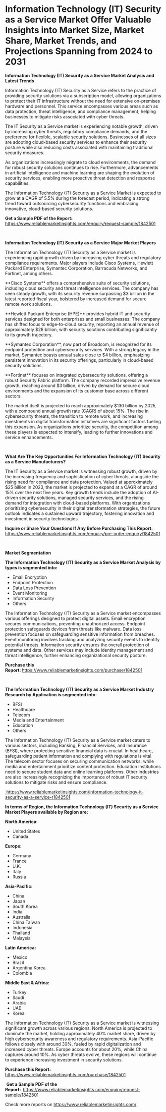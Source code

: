 <p><h1>Information Technology (IT) Security as a Service Market Offer Valuable Insights into Market Size, Market Share, Market Trends, and Projections Spanning from 2024 to 2031</h1></p><p><strong>Information Technology (IT) Security as a Service Market Analysis and Latest Trends</strong></p>
<p><p>Information Technology (IT) Security as a Service refers to the practice of providing security solutions via a subscription model, allowing organizations to protect their IT infrastructure without the need for extensive on-premises hardware and personnel. This service encompasses various areas such as data protection, threat intelligence, and compliance management, helping businesses to mitigate risks associated with cyber threats.</p><p>The IT Security as a Service market is experiencing notable growth, driven by increasing cyber threats, regulatory compliance demands, and the preference for flexible, scalable security solutions. Businesses of all sizes are adopting cloud-based security services to enhance their security posture while also reducing costs associated with maintaining traditional security measures.</p><p>As organizations increasingly migrate to cloud environments, the demand for robust security solutions continues to rise. Furthermore, advancements in artificial intelligence and machine learning are shaping the evolution of security services, enabling more proactive threat detection and response capabilities. </p><p>The Information Technology (IT) Security as a Service Market is expected to grow at a CAGR of 5.5% during the forecast period, indicating a strong trend toward outsourcing cybersecurity functions and embracing innovative, cloud-based security solutions.</p></p>
<p><strong>Get a Sample PDF of the Report:&nbsp;</strong> <a href="https://www.reliablemarketinsights.com/enquiry/request-sample/1842501?utm_campaign=1887&utm_medium=2&utm_source=Github&utm_content=ia&utm_term=01012025&utm_id=information-technology-it-security-as-a-service">https://www.reliablemarketinsights.com/enquiry/request-sample/1842501</a></p>
<p>&nbsp;</p>
<p><strong>Information Technology (IT) Security as a Service Major Market Players</strong></p>
<p><p>The Information Technology (IT) Security as a Service market is experiencing rapid growth driven by increasing cyber threats and regulatory compliance requirements. Major players include Cisco Systems, Hewlett Packard Enterprise, Symantec Corporation, Barracuda Networks, and Fortinet, among others.</p><p>**Cisco Systems** offers a comprehensive suite of security solutions, including cloud security and threat intelligence services. The company has seen steady growth, with its security revenue surpassing $3 billion in the latest reported fiscal year, bolstered by increased demand for secure remote work solutions.</p><p>**Hewlett Packard Enterprise (HPE)** provides hybrid IT and security services designed for both enterprises and small businesses. The company has shifted focus to edge-to-cloud security, reporting an annual revenue of approximately $28 billion, with security solutions contributing significantly to its growth trajectory.</p><p>**Symantec Corporation**, now part of Broadcom, is recognized for its endpoint protection and cybersecurity services. With a strong legacy in the market, Symantec boasts annual sales close to $4 billion, emphasizing persistent innovation in its security offerings, particularly in cloud-based security solutions.</p><p>**Fortinet** focuses on integrated cybersecurity solutions, offering a robust Security Fabric platform. The company recorded impressive revenue growth, reaching around $3 billion, driven by demand for secure cloud environments and the expansion of its customer base across different sectors.</p><p>The market itself is projected to reach approximately $130 billion by 2025, with a compound annual growth rate (CAGR) of about 15%. The rise in cybersecurity threats, the transition to remote work, and increasing investments in digital transformation initiatives are significant factors fueling this expansion. As organizations prioritize security, the competition among these players is expected to intensify, leading to further innovations and service enhancements.</p></p>
<p>&nbsp;</p>
<p><strong>What Are The Key Opportunities For Information Technology (IT) Security as a Service Manufacturers?</strong></p>
<p><p>The IT Security as a Service market is witnessing robust growth, driven by the increasing frequency and sophistication of cyber threats, alongside the rising need for compliance and data protection. Valued at approximately $25 billion in 2023, the market is projected to expand at a CAGR of around 15% over the next five years. Key growth trends include the adoption of AI-driven security solutions, managed security services, and the rising demand for integration with cloud-based platforms. With organizations prioritizing cybersecurity in their digital transformation strategies, the future outlook indicates a sustained upward trajectory, fostering innovation and investment in security technologies.</p></p>
<p><strong>Inquire or Share Your Questions If Any Before Purchasing This Report:</strong> <a href="https://www.reliablemarketinsights.com/enquiry/pre-order-enquiry/1842501?utm_campaign=1887&utm_medium=2&utm_source=Github&utm_content=ia&utm_term=01012025&utm_id=information-technology-it-security-as-a-service">https://www.reliablemarketinsights.com/enquiry/pre-order-enquiry/1842501</a></p>
<p>&nbsp;</p>
<p><strong>Market Segmentation</strong></p>
<p><strong>The Information Technology (IT) Security as a Service Market Analysis by types is segmented into:</strong></p>
<p><ul><li>Email Encryption</li><li>Endpoint Protection</li><li>Data Loss Prevention</li><li>Event Monitoring</li><li>Information Security</li><li>Others</li></ul></p>
<p><p>The Information Technology (IT) Security as a Service market encompasses various offerings designed to protect digital assets. Email encryption secures communications, preventing unauthorized access. Endpoint protection safeguards devices from threats like malware. Data loss prevention focuses on safeguarding sensitive information from breaches. Event monitoring involves tracking and analyzing security events to identify potential threats. Information security ensures the overall protection of systems and data. Other services may include identity management and threat intelligence, further enhancing organizational security posture.</p></p>
<p><strong>Purchase this Report:&nbsp;</strong><a href="https://www.reliablemarketinsights.com/purchase/1842501?utm_campaign=1887&utm_medium=2&utm_source=Github&utm_content=ia&utm_term=01012025&utm_id=information-technology-it-security-as-a-service">https://www.reliablemarketinsights.com/purchase/1842501</a></p>
<p>&nbsp;</p>
<p><strong>The Information Technology (IT) Security as a Service Market Industry Research by Application is segmented into:</strong></p>
<p><ul><li>BFSI</li><li>Healthcare</li><li>Telecom</li><li>Media and Entertainment</li><li>Education</li><li>Others</li></ul></p>
<p><p>The Information Technology (IT) Security as a Service market caters to various sectors, including Banking, Financial Services, and Insurance (BFSI), where protecting sensitive financial data is crucial. In healthcare, safeguarding patient information and complying with regulations is vital. The telecom sector focuses on securing communication networks, while media and entertainment prioritize content protection. Education institutions need to secure student data and online learning platforms. Other industries are also increasingly recognizing the importance of robust IT security solutions to mitigate risks and ensure compliance.</p></p>
<p><a href="https://www.reliablemarketinsights.com/information-technology-it-security-as-a-service-r1842501?utm_campaign=1887&utm_medium=2&utm_source=Github&utm_content=ia&utm_term=01012025&utm_id=information-technology-it-security-as-a-service">&nbsp;https://www.reliablemarketinsights.com/information-technology-it-security-as-a-service-r1842501</a></p>
<p><strong>In terms of Region, the Information Technology (IT) Security as a Service Market Players available by Region are:</strong></p>
<p>
    <p> <strong> North America: </strong>
        <ul>
            <li>United States</li>
            <li>Canada</li>
        </ul>
        </p> 
    <p> <strong> Europe: </strong>
        <ul>
            <li>Germany</li>
            <li>France</li>
            <li>U.K.</li>
            <li>Italy</li>
            <li>Russia</li>
        </ul>
        </p> 
    <p> <strong> Asia-Pacific: </strong>
        <ul>
            <li>China</li>
            <li>Japan</li>
            <li>South Korea</li>
            <li>India</li>
            <li>Australia</li>
            <li>China Taiwan</li>
            <li>Indonesia</li>
            <li>Thailand</li>
            <li>Malaysia</li>
        </ul>
        </p> 
    <p> <strong> Latin America: </strong>
        <ul>
            <li>Mexico</li>
            <li>Brazil</li>
            <li>Argentina Korea</li>
            <li>Colombia</li>
        </ul>
        </p> 
    <p> <strong> Middle East & Africa: </strong>
        <ul>
            <li>Turkey</li>
            <li>Saudi</li>
            <li>Arabia</li>
            <li>UAE</li>
            <li>Korea</li>
        </ul>
    </p>
    </p>
<p><p>The Information Technology (IT) Security as a Service market is witnessing significant growth across various regions. North America is projected to dominate the market, holding approximately 40% market share, driven by high cybersecurity awareness and regulatory requirements. Asia-Pacific follows closely with around 30%, fueled by rapid digitalization and increased cyber threats. Europe accounts for about 20%, while China captures around 10%. As cyber threats evolve, these regions will continue to experience increasing investment in security solutions.</p></p>
<p><strong>Purchase this Report: </strong><a href="https://www.reliablemarketinsights.com/purchase/1842501?utm_campaign=1887&utm_medium=2&utm_source=Github&utm_content=ia&utm_term=01012025&utm_id=information-technology-it-security-as-a-service">https://www.reliablemarketinsights.com/purchase/1842501</a></p>
<p>&nbsp;<strong>Get a Sample PDF of the Report:&nbsp;&nbsp;</strong><a href="https://www.reliablemarketinsights.com/enquiry/request-sample/1842501?utm_campaign=1887&utm_medium=2&utm_source=Github&utm_content=ia&utm_term=01012025&utm_id=information-technology-it-security-as-a-service">https://www.reliablemarketinsights.com/enquiry/request-sample/1842501</a></p>
<p><strong></strong></p>
<p>Check more reports on <a href="https://www.reliablemarketinsights.com/?utm_campaign=1887&utm_medium=2&utm_source=Github&utm_content=ia&utm_term=01012025&utm_id=information-technology-it-security-as-a-service">https://www.reliablemarketinsights.com/</a></p>